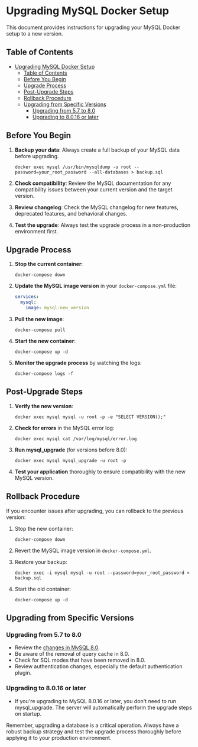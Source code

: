 # Upgrading MySQL Docker Setup

This document provides instructions for upgrading your MySQL Docker setup to a new version.

## Table of Contents

- [Upgrading MySQL Docker Setup](#upgrading-mysql-docker-setup)
  - [Table of Contents](#table-of-contents)
  - [Before You Begin](#before-you-begin)
  - [Upgrade Process](#upgrade-process)
  - [Post-Upgrade Steps](#post-upgrade-steps)
  - [Rollback Procedure](#rollback-procedure)
  - [Upgrading from Specific Versions](#upgrading-from-specific-versions)
    - [Upgrading from 5.7 to 8.0](#upgrading-from-57-to-80)
    - [Upgrading to 8.0.16 or later](#upgrading-to-8016-or-later)

## Before You Begin

1. **Backup your data**: Always create a full backup of your MySQL data before upgrading.

   ```
   docker exec mysql /usr/bin/mysqldump -u root --password=your_root_password --all-databases > backup.sql
   ```

2. **Check compatibility**: Review the MySQL documentation for any compatibility issues between your current version and the target version.

3. **Review changelog**: Check the MySQL changelog for new features, deprecated features, and behavioral changes.

4. **Test the upgrade**: Always test the upgrade process in a non-production environment first.

## Upgrade Process

1. **Stop the current container**:

   ```
   docker-compose down
   ```

2. **Update the MySQL image version** in your `docker-compose.yml` file:

   ```yaml
   services:
     mysql:
       image: mysql:new_version
   ```

3. **Pull the new image**:

   ```
   docker-compose pull
   ```

4. **Start the new container**:

   ```
   docker-compose up -d
   ```

5. **Monitor the upgrade process** by watching the logs:
   ```
   docker-compose logs -f
   ```

## Post-Upgrade Steps

1. **Verify the new version**:

   ```
   docker exec mysql mysql -u root -p -e "SELECT VERSION();"
   ```

2. **Check for errors** in the MySQL error log:

   ```
   docker exec mysql cat /var/log/mysql/error.log
   ```

3. **Run mysql_upgrade** (for versions before 8.0):

   ```
   docker exec mysql mysql_upgrade -u root -p
   ```

4. **Test your application** thoroughly to ensure compatibility with the new MySQL version.

## Rollback Procedure

If you encounter issues after upgrading, you can rollback to the previous version:

1. Stop the new container:

   ```
   docker-compose down
   ```

2. Revert the MySQL image version in `docker-compose.yml`.

3. Restore your backup:

   ```
   docker exec -i mysql mysql -u root --password=your_root_password < backup.sql
   ```

4. Start the old container:
   ```
   docker-compose up -d
   ```

## Upgrading from Specific Versions

### Upgrading from 5.7 to 8.0

- Review the [changes in MySQL 8.0](https://dev.mysql.com/doc/refman/8.0/en/upgrading-from-previous-series.html).
- Be aware of the removal of query cache in 8.0.
- Check for SQL modes that have been removed in 8.0.
- Review authentication changes, especially the default authentication plugin.

### Upgrading to 8.0.16 or later

- If you're upgrading to MySQL 8.0.16 or later, you don't need to run mysql_upgrade. The server will automatically perform the upgrade steps on startup.

Remember, upgrading a database is a critical operation. Always have a robust backup strategy and test the upgrade process thoroughly before applying it to your production environment.
